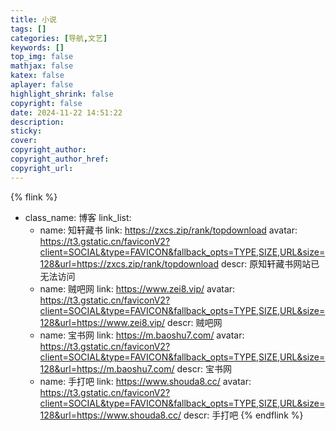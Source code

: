 ```yaml
---
title: 小说
tags: []
categories: [导航,文艺]
keywords: []
top_img: false
mathjax: false
katex: false
aplayer: false
highlight_shrink: false
copyright: false
date: 2024-11-22 14:51:22
description:
sticky:
cover:
copyright_author:
copyright_author_href:
copyright_url:
---
```



{% flink %}
- class_name:  博客
  link_list:
    - name: 知轩藏书
      link: https://zxcs.zip/rank/topdownload
      avatar: https://t3.gstatic.cn/faviconV2?client=SOCIAL&type=FAVICON&fallback_opts=TYPE,SIZE,URL&size=128&url=https://zxcs.zip/rank/topdownload
      descr: 原知轩藏书网站已无法访问
    - name: 贼吧网
      link: https://www.zei8.vip/
      avatar: https://t3.gstatic.cn/faviconV2?client=SOCIAL&type=FAVICON&fallback_opts=TYPE,SIZE,URL&size=128&url=https://www.zei8.vip/
      descr: 贼吧网
    - name: 宝书网
      link: https://m.baoshu7.com/
      avatar: https://t3.gstatic.cn/faviconV2?client=SOCIAL&type=FAVICON&fallback_opts=TYPE,SIZE,URL&size=128&url=https://m.baoshu7.com/
      descr: 宝书网
    - name: 手打吧
      link: https://www.shouda8.cc/
      avatar: https://t3.gstatic.cn/faviconV2?client=SOCIAL&type=FAVICON&fallback_opts=TYPE,SIZE,URL&size=128&url=https://www.shouda8.cc/
      descr: 手打吧
{% endflink %}